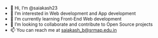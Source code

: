 - 👋 Hi, I’m @saiakash23
- 👀 I’m interested in Web development and App development
- 🌱 I’m currently learning Front-End Web development
- 💞️ I’m looking to collaborate and contribute to Open Source projects
- 📫 You can reach me at saiakash_b@srmap.edu.in 

<!---
saiakash23/saiakash23 is a ✨ special ✨ repository because its `README.md` (this file) appears on your GitHub profile.
You can click the Preview link to take a look at your changes.
--->
